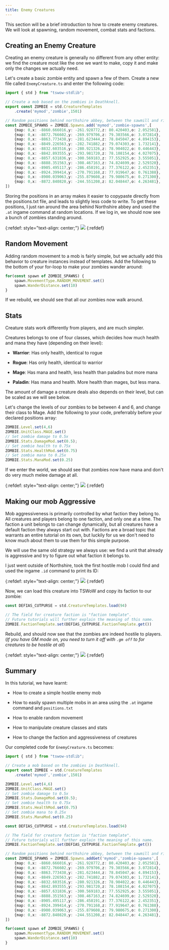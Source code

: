 ```yaml
---
title: Enemy Creatures
---
```


This section will be a brief introduction to how to create enemy creatures. We will look at spawning, random movement, combat stats and factions.

## Creating an Enemy Creature

Creating an enemy creature is generally no different from any other entity: we find the creature most like the one we want to make, copy it and make only the changes we actually need.

Let's create a basic zombie entity and spawn a few of them. Create a new file called `EnemyCreature.ts` and enter the following code:

```ts
import { std } from "tswow-stdlib";

// Create a mob based on the zombies in Deathknell.
export const ZOMBIE = std.CreatureTemplates
    .create('mymod','zombie',1501)

// Random positions behind northshire abbey, between the sawmill and river.
const ZOMBIE_SPAWNS = ZOMBIE.Spawns.add('mymod','zombie-spawns',[
    {map: 0,x: -8860.666016,y: -261.928772,z: 80.420403,o: 2.052581},
    {map: 0,x: -8872.766602,y: -269.979706,z: 79.303566,o: 3.072814},
    {map: 0,x: -8863.773438,y: -281.623444,z: 78.845047,o: 4.894153},
    {map: 0,x: -8849.226563,y: -282.741882,z: 79.074303,o: 1.732141},
    {map: 0,x: -8832.603516,y: -280.921326,z: 78.904022,o: 0.446443},
    {map: 0,x: -8842.893555,y: -293.981720,z: 78.108154,o: 4.027075},
    {map: 0,x: -8857.631836,y: -300.569183,z: 77.552925,o: 3.555051},
    {map: 0,x: -8888.351563,y: -308.467163,z: 74.824699,o: 2.529320},
    {map: 0,x: -8905.495117,y: -286.458191,z: 77.376122,o: 2.452351},
    {map: 0,x: -8924.399414,y: -270.791168,z: 77.919647,o: 0.761388},
    {map: 0,x: -8900.039063,y: -255.879608,z: 79.980675,o: 0.271300},
    {map: 0,x: -8872.840820,y: -244.551208,z: 82.048447,o: 4.263481},
])
```

Storing the positions in an array makes it easier to copypaste directly from the positions.txt file, and leads to slightly less code to write. To get these positions, I just ran around the area behind Northshire abbey and used the `.at` ingame command at random locations. If we log in, we should now see a bunch of zombies standing around.

{:refdef: style="text-align: center;"}
![](../zombies.png)
{:refdef}

## Random Movement

Adding random movement to a mob is fairly simple, but we actually add this behavior to creature instances instead of templates. Add the following to the bottom of your for-loop to make your zombies wander around:

```ts
for(const spawn of ZOMBIE_SPAWNS) {
    spawn.MovementType.RANDOM_MOVEMENT.set()
    spawn.WanderDistance.set(10)
}
```

If we rebuild, we should see that all our zombies now walk around.

## Stats

Creature stats work differently from players, and are much simpler.

Creatures belongs to one of four classes, which decides how much health and mana they have (depending on their level):

- **Warrior**: Has only health, identical to rogue

- **Rogue**: Has only health, identical to warrior

- **Mage**: Has mana and health, less health than paladins but more mana

- **Paladin**: Has mana and health. More health than mages, but less mana.

The amount of damage a creature deals also depends on their level, but can be scaled as we will see below.

Let's change the levels of our zombies to be between 4 and 6, and change their class to Mage. Add the following to your code, preferrably before your declared positions array:

```ts
ZOMBIE.Level.set(4,6)
ZOMBIE.UnitClass.MAGE.set()
// Set zombie damage to 0.5x
ZOMBIE.Stats.DamageMod.set(0.5);
// Set zombie health to 0.75x
ZOMBIE.Stats.HealthMod.set(0.75)
// Set zombie mana to 0.25x
ZOMBIE.Stats.ManaMod.set(0.25)
```

If we enter the world, we should see that zombies now have mana and don't do very much melee damage at all.

{:refdef: style="text-align: center;"}
![](../zombie-mage.png)
{:refdef}

## Making our mob Aggressive

Mob aggressiveness is primarily controlled by what faction they belong to. All creatures and players belong to one faction, and only one at a time. The faction a unit belongs to can change dynamically, but all creatures have a default faction they always start out with. Factions are a broad topic that warrants an entire tutorial on its own, but luckily for us we don't need to know much about them to use them for this simple purpose.

We will use the same old strategy we always use: we find a unit that already is aggressive and try to figure out what faction it belongs to.

I just went outside of Northshire, took the first hostile mob I could find and used the ingame `.id` command to print its ID:

{:refdef: style="text-align: center;"}
![](../hostile-mob.png)
{:refdef}

Now, we can load this creature into TSWoW and copy its faction to our zombie:

```ts
const DEFIAS_CUTPURSE = std.CreatureTemplates.load(94)

// The field for creature faction is "faction template".
// Future tutorials will further explain the meaning of this name.
ZOMBIE.FactionTemplate.set(DEFIAS_CUTPURSE.FactionTemplate.get())
```

Rebuild, and should now see that the zombies are indeed hostile to players. (_If you have GM mode on, you need to turn it off with `.gm off` to for creatures to be hostile at all_)

{:refdef: style="text-align: center;"}
![](../hostile.png)
{:refdef}

## Summary

In this tutorial, we have learnt:

- How to create a simple hostile enemy mob

- How to easily spawn multiple mobs in an area using the `.at` ingame command and `positions.txt`

- How to enable random movement

- How to manipulate creature classes and stats

- How to change the faction and aggressiveness of creatures

Our completed code for `EnemyCreature.ts` becomes:

```ts
import { std } from "tswow-stdlib";

// Create a mob based on the zombies in Deathknell.
export const ZOMBIE = std.CreatureTemplates
    .create('mymod','zombie',1501)

ZOMBIE.Level.set(4,6)
ZOMBIE.UnitClass.MAGE.set()
// Set zombie damage to 0.5x
ZOMBIE.Stats.DamageMod.set(0.5);
// Set zombie health to 0.75x
ZOMBIE.Stats.HealthMod.set(0.75)
// Set zombie mana to 0.25x
ZOMBIE.Stats.ManaMod.set(0.25)

const DEFIAS_CUTPURSE = std.CreatureTemplates.load(94)

// The field for creature faction is "faction template".
// Future tutorials will further explain the meaning of this name.
ZOMBIE.FactionTemplate.set(DEFIAS_CUTPURSE.FactionTemplate.get())

// Random positions behind northshire abbey, between the sawmill and river.
const ZOMBIE_SPAWNS = ZOMBIE.Spawns.addGet('mymod','zombie-spawns',[
    {map: 0,x: -8860.666016,y: -261.928772,z: 80.420403,o: 2.052581},
    {map: 0,x: -8872.766602,y: -269.979706,z: 79.303566,o: 3.072814},
    {map: 0,x: -8863.773438,y: -281.623444,z: 78.845047,o: 4.894153},
    {map: 0,x: -8849.226563,y: -282.741882,z: 79.074303,o: 1.732141},
    {map: 0,x: -8832.603516,y: -280.921326,z: 78.904022,o: 0.446443},
    {map: 0,x: -8842.893555,y: -293.981720,z: 78.108154,o: 4.027075},
    {map: 0,x: -8857.631836,y: -300.569183,z: 77.552925,o: 3.555051},
    {map: 0,x: -8888.351563,y: -308.467163,z: 74.824699,o: 2.529320},
    {map: 0,x: -8905.495117,y: -286.458191,z: 77.376122,o: 2.452351},
    {map: 0,x: -8924.399414,y: -270.791168,z: 77.919647,o: 0.761388},
    {map: 0,x: -8900.039063,y: -255.879608,z: 79.980675,o: 0.271300},
    {map: 0,x: -8872.840820,y: -244.551208,z: 82.048447,o: 4.263481},
])

for(const spawn of ZOMBIE_SPAWNS) {
    spawn.MovementType.RANDOM_MOVEMENT.set()
    spawn.WanderDistance.set(10)
}
```